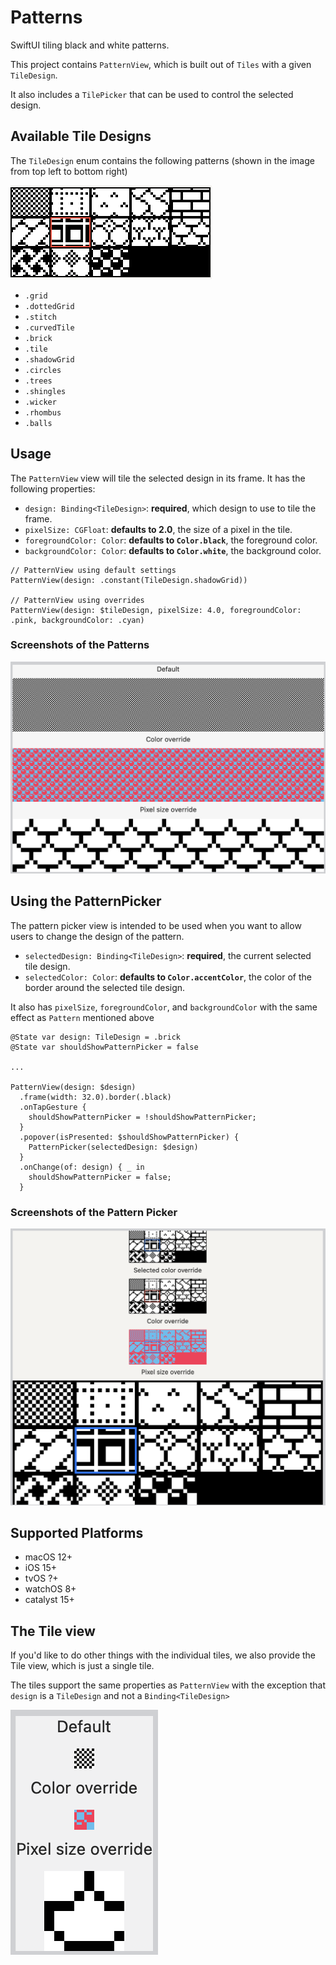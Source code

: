# Patterns

SwiftUI tiling black and white patterns.

This project contains `PatternView`, which is built out of `Tiles` with a given
`TileDesign`.

It also includes a `TilePicker` that can be used to control the selected
design.

## Available Tile Designs

The `TileDesign` enum contains the following patterns (shown in the image from
top left to bottom right)

![Image showing the included patterns](./doc/images/patterns.png)

* `.grid`
* `.dottedGrid`
* `.stitch`
* `.curvedTile`
* `.brick`
* `.tile`
* `.shadowGrid`
* `.circles`
* `.trees`
* `.shingles`
* `.wicker`
* `.rhombus`
* `.balls`

## Usage

The `PatternView` view will tile the selected design in its frame. It has the
following properties:

* `design: Binding<TileDesign>`: **required**, which design to use to tile the
  frame.
* `pixelSize: CGFloat`: **defaults to 2.0**, the size of a pixel in the tile.
* `foregroundColor: Color`: **defaults to `Color.black`**, the foreground color.
* `backgroundColor: Color`: **defaults to `Color.white`**, the background color.

```
// PatternView using default settings
PatternView(design: .constant(TileDesign.shadowGrid))

// PatternView using overrides
PatternView(design: $tileDesign, pixelSize: 4.0, foregroundColor: .pink, backgroundColor: .cyan)
```

### Screenshots of the Patterns

![Screenshots of the patterns showing the different overrides](./doc/images/pattern_example.png)

## Using the PatternPicker

The pattern picker view is intended to be used when you want to allow users to
change the design of the pattern.

* `selectedDesign: Binding<TileDesign>`: **required**, the current selected
  tile design.
* `selectedColor: Color`: **defaults to `Color.accentColor`**, the color of the
  border around the selected tile design.

It also has `pixelSize`, `foregroundColor`, and `backgroundColor` with the
same effect as `Pattern` mentioned above


```
@State var design: TileDesign = .brick
@State var shouldShowPatternPicker = false

...

PatternView(design: $design)
  .frame(width: 32.0).border(.black)
  .onTapGesture {
    shouldShowPatternPicker = !shouldShowPatternPicker;
  }
  .popover(isPresented: $shouldShowPatternPicker) {
    PatternPicker(selectedDesign: $design)
  }
  .onChange(of: design) { _ in
    shouldShowPatternPicker = false;
  }
```

### Screenshots of the Pattern Picker

![Screenshots of the pattern picker showing the different overrides](./doc/images/pattern_picker_example.png)

## Supported Platforms

* macOS 12+
* iOS 15+
* tvOS ?+
* watchOS 8+
* catalyst 15+

## The Tile view

If you'd like to do other things with the individual tiles, we also provide the
Tile view, which is just a single tile.

The tiles support the same properties as `PatternView` with the exception that
`design` is a `TileDesign` and not a `Binding<TileDesign>`

![Screenshots of the tiles showing the different overrides](./doc/images/tile_example.png)
